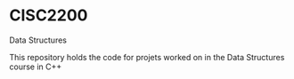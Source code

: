 # CISC2200
Data Structures

This repository holds the code for projets worked on in the Data Structures course in C++
